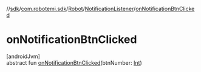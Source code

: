 //[sdk](../../../../index.md)/[com.robotemi.sdk](../../index.md)/[Robot](../index.md)/[NotificationListener](index.md)/[onNotificationBtnClicked](on-notification-btn-clicked.md)

# onNotificationBtnClicked

[androidJvm]\
abstract fun [onNotificationBtnClicked](on-notification-btn-clicked.md)(btnNumber: [Int](https://kotlinlang.org/api/latest/jvm/stdlib/kotlin/-int/index.html))
